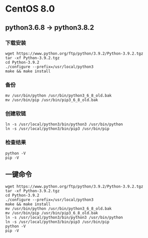 # CentOS 8.0

## python3.6.8 -> python3.8.2

### 下载安装

```
wget https://www.python.org/ftp/python/3.9.2/Python-3.9.2.tgz
tar -xf Python-3.9.2.tgz 
cd Python-3.9.2
./configure --prefix=/usr/local/python3
make && make install
```

### 备份

```
mv /usr/bin/python /usr/bin/python3_6_8_old.bak
mv /usr/bin/pip /usr/bin/pip3_6_8_old.bak
```

### 创建软链

```
ln -s /usr/local/python3/bin/python3 /usr/bin/python
ln -s /usr/local/python3/bin/pip3 /usr/bin/pip
```

### 检查结果

```
python -V
pip -V
```

## 一键命令

```
wget https://www.python.org/ftp/python/3.9.2/Python-3.9.2.tgz
tar -xf Python-3.9.2.tgz 
cd Python-3.9.2
./configure --prefix=/usr/local/python3
make && make install
mv /usr/bin/python /usr/bin/python3_6_8_old.bak
mv /usr/bin/pip /usr/bin/pip3_6_8_old.bak
ln -s /usr/local/python3/bin/python3 /usr/bin/python
ln -s /usr/local/python3/bin/pip3 /usr/bin/pip
python -V
pip -V
```